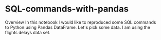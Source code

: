 # SQL-commands-with-pandas

Overview
In this notebook I would like to reproduced some SQL commands to Python using Pandas DataFrame. Let's pick some data. I am using the flights delays data set.
